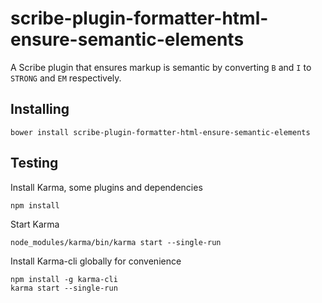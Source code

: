 # scribe-plugin-formatter-html-ensure-semantic-elements

A Scribe plugin that ensures markup is semantic by converting ```B``` and ```I``` to ```STRONG``` and ```EM``` respectively.

## Installing

```
bower install scribe-plugin-formatter-html-ensure-semantic-elements
```

## Testing

Install Karma, some plugins and dependencies
```
npm install
```

Start Karma
```
node_modules/karma/bin/karma start --single-run
```

Install Karma-cli globally for convenience
```
npm install -g karma-cli
karma start --single-run
```
